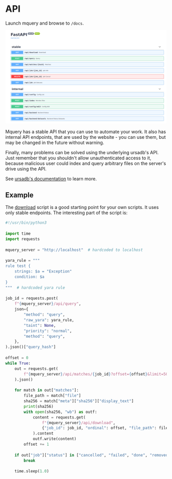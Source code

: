 # API

Launch mquery and browse to `/docs`.

![](./swagger.png?raw=true)

Mquery has a stable API that you can use to automate your work. It also
has internal API endpoints, that are used by the website - you can use them,
but may be changed in the future without warning.

Finally, many problems can be solved using the underlying ursadb's API.
Just remember that you shouldn't allow unauthenticated access to it, because
malicious user could index and query arbitrary files on the server's drive using
the API.

See [ursadb's documentation](https://cert-polska.github.io/ursadb/docs/api.html)
to learn more.

## Example

The [download](https://github.com/CERT-Polska/mquery/utils/download.py) script
is a good starting point for your own scripts. It uses only stable endpoints.
The interesting part of the script is:

```python
#!/usr/bin/python3

import time
import requests

mquery_server = "http://localhost"  # hardcoded to localhost

yara_rule = """
rule test {
    strings: $a = "Exception"
    condition: $a
}
"""  # hardcoded yara rule

job_id = requests.post(
    f"{mquery_server}/api/query",
    json={
        "method": "query",
        "raw_yara": yara_rule,
        "taint": None,
        "priority": "normal",
        "method": "query",
    },
).json()["query_hash"]

offset = 0
while True:
    out = requests.get(
        f"{mquery_server}/api/matches/{job_id}?offset={offset}&limit=50"
    ).json()

    for match in out["matches"]:
        file_path = match["file"]
        sha256 = match["meta"]["sha256"]["display_text"]
        print(sha256)
        with open(sha256, "wb") as outf:
            content = requests.get(
                f"{mquery_server}/api/download",
                {"job_id": job_id, "ordinal": offset, "file_path": file_path,},
            ).content
            outf.write(content)
        offset += 1

    if out["job"]["status"] in ["cancelled", "failed", "done", "removed"]:
        break

    time.sleep(1.0)
```
